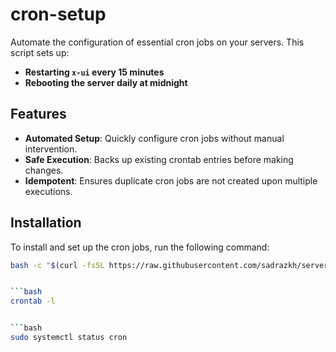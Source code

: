 # cron-setup

Automate the configuration of essential cron jobs on your servers. This script sets up:

- **Restarting `x-ui` every 15 minutes**
- **Rebooting the server daily at midnight**

## Features

- **Automated Setup**: Quickly configure cron jobs without manual intervention.
- **Safe Execution**: Backs up existing crontab entries before making changes.
- **Idempotent**: Ensures duplicate cron jobs are not created upon multiple executions.

## Installation

To install and set up the cron jobs, run the following command:

```bash
bash -c "$(curl -fsSL https://raw.githubusercontent.com/sadrazkh/server_corn_setup/main/install.sh)"


```bash
crontab -l


```bash
sudo systemctl status cron
